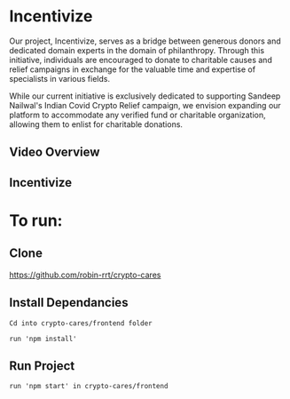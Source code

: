 # Incentivize

Our project, Incentivize, serves as a bridge between generous donors and dedicated domain experts in the domain of philanthropy. Through this initiative, individuals are encouraged to donate to charitable causes and relief campaigns in exchange for the valuable time and expertise of specialists in various fields.

While our current initiative is exclusively dedicated to supporting Sandeep Nailwal's Indian Covid Crypto Relief campaign, we envision expanding our platform to accommodate any verified fund or charitable organization, allowing them to enlist for charitable donations.


## Video Overview


## Incentivize

# To run:

## Clone
https://github.com/robin-rrt/crypto-cares

## Install Dependancies
```
Cd into crypto-cares/frontend folder
```
```
run 'npm install'
```
## Run Project
```
run 'npm start' in crypto-cares/frontend
```
